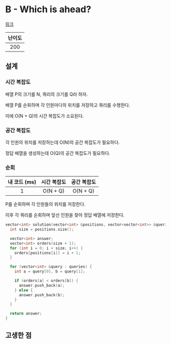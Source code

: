 # B - Which is ahead?

[링크](https://atcoder.jp/contests/abc342/tasks/abc342_b)

| 난이도 |
| :----: |
|  200   |

## 설계

### 시간 복잡도

배열 P의 크기를 N, 쿼리의 크기를 Q라 하자.

배열 P를 순회하며 각 인원마다의 위치를 저장하고 쿼리를 수행한다.

이에 O(N + Q)의 시간 복잡도가 소요된다.

### 공간 복잡도

각 인원의 위치를 저장하는데 O(N)의 공간 복잡도가 필요하다.

정답 배열을 생성하는데 O(Q)의 공간 복잡도가 필요하다.

### 순회

| 내 코드 (ms) | 시간 복잡도 | 공간 복잡도 |
| :----------: | :---------: | :---------: |
|      1       |  O(N + Q)   |  O(N + Q)   |

P를 순회하며 각 인원들의 위치를 저장한다.

이후 각 쿼리를 순회하며 앞선 인원을 찾아 정답 배열에 저장한다.

```cpp
vector<int> solution(vector<int> &positions, vector<vector<int>> &queries) {
  int size = positions.size();

  vector<int> answer;
  vector<int> orders(size + 1);
  for (int i = 0; i < size; i++) {
    orders[positions[i]] = i + 1;
  }

  for (vector<int> &query : queries) {
    int a = query[0], b = query[1];

    if (orders[a] < orders[b]) {
      answer.push_back(a);
    } else {
      answer.push_back(b);
    }
  }

  return answer;
}
```

## 고생한 점
